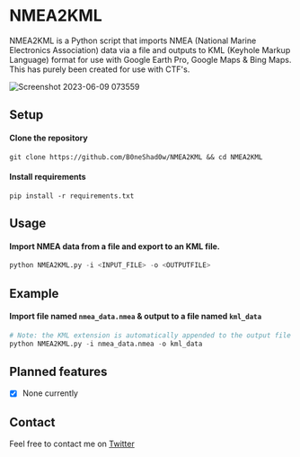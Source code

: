 # NMEA2KML
NMEA2KML is a Python script that imports NMEA (National Marine Electronics Association) data via a file and outputs to KML (Keyhole Markup Language) format for use with Google Earth Pro, Google Maps & Bing Maps. \
This has purely been created for use with CTF's.

![Screenshot 2023-06-09 073559](https://github.com/B0neShAd0w/NMEA2KML/assets/117080369/a00faef7-5672-4ccb-8327-d4e3bd0793ef)

## Setup

#### Clone the repository
```shell
git clone https://github.com/B0neShad0w/NMEA2KML && cd NMEA2KML
```

#### Install requirements
```shell
pip install -r requirements.txt
```

## Usage

#### Import NMEA data from a file and export to an KML file.
```python
python NMEA2KML.py -i <INPUT_FILE> -o <OUTPUTFILE>
```

## Example

#### Import file named `nmea_data.nmea` & output to a file named `kml_data`
```python
# Note: the KML extension is automatically appended to the output file name.
python NMEA2KML.py -i nmea_data.nmea -o kml_data
```

## Planned features

- [X] None currently

<!-- CSV, SHP (shapefile), GeoJSON, KML, KMZ or TFRecord -->

## Contact
Feel free to contact me on <a href="https://twitter.com/B0neShad0w">Twitter</a>
